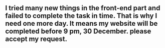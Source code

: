 ## I tried many new things in the front-end part and failed to complete the task in time. That is why I need one more day. It means my website will be completed before 9 pm, 30 December. please accept my request. 
